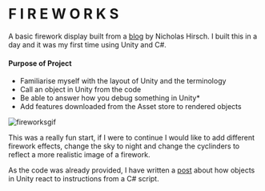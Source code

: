 # F I R E W O R K S

A basic firework display built from a [blog](https://blog.betawave.io/a-software-engineers-guide-to-unity-and-ar-vr-development-part-1-c20ce973bf8e) by Nicholas Hirsch.  I built this in a day and it was my first time using Unity and C#.

#### Purpose of Project
* Familiarise myself with the layout of Unity and the terminology
* Call an object in Unity from the code
* Be able to answer how you debug something in Unity*
* Add features downloaded from the Asset store to rendered objects 

![fireworksgif](https://media.giphy.com/media/ieK4Q2fwFjvrfSedGY/giphy.gif)

This was a really fun start, if I were to continue I would like to add different firework effects, change the sky to night and change the cyclinders to reflect a more realistic image of a firework.

As the code was already provided, I have written a [post](https://medium.com/@fetc/unity-universe-40674d850652) about how objects in Unity react to instructions from a C# script.